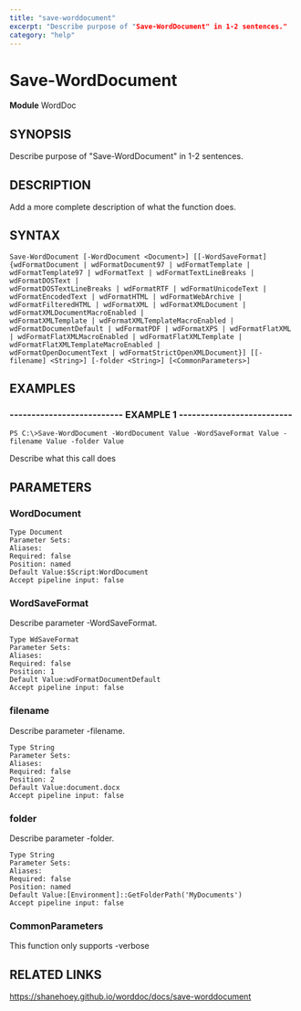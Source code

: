 ```yaml
---
title: "save-worddocument"
excerpt: "Describe purpose of "Save-WordDocument" in 1-2 sentences."
category: "help"
---
```


# Save-WordDocument
**Module** WordDoc

## SYNOPSIS
Describe purpose of "Save-WordDocument" in 1-2 sentences.

## DESCRIPTION
Add a more complete description of what the function does.

## SYNTAX

```
Save-WordDocument [-WordDocument <Document>] [[-WordSaveFormat] {wdFormatDocument | wdFormatDocument97 | wdFormatTemplate | wdFormatTemplate97 | wdFormatText | wdFormatTextLineBreaks | wdFormatDOSText | 
wdFormatDOSTextLineBreaks | wdFormatRTF | wdFormatUnicodeText | wdFormatEncodedText | wdFormatHTML | wdFormatWebArchive | wdFormatFilteredHTML | wdFormatXML | wdFormatXMLDocument | wdFormatXMLDocumentMacroEnabled | 
wdFormatXMLTemplate | wdFormatXMLTemplateMacroEnabled | wdFormatDocumentDefault | wdFormatPDF | wdFormatXPS | wdFormatFlatXML | wdFormatFlatXMLMacroEnabled | wdFormatFlatXMLTemplate | wdFormatFlatXMLTemplateMacroEnabled | 
wdFormatOpenDocumentText | wdFormatStrictOpenXMLDocument}] [[-filename] <String>] [-folder <String>] [<CommonParameters>]
```


## EXAMPLES

### -------------------------- EXAMPLE 1 --------------------------


```
PS C:\>Save-WordDocument -WordDocument Value -WordSaveFormat Value -filename Value -folder Value
```

Describe what this call does


## PARAMETERS

### WordDocument



```
Type Document
Parameter Sets: 
Aliases: 
Required: false
Position: named
Default Value:$Script:WordDocument
Accept pipeline input: false
```
### WordSaveFormat

Describe parameter -WordSaveFormat.

```
Type WdSaveFormat
Parameter Sets: 
Aliases: 
Required: false
Position: 1
Default Value:wdFormatDocumentDefault
Accept pipeline input: false
```
### filename

Describe parameter -filename.

```
Type String
Parameter Sets: 
Aliases: 
Required: false
Position: 2
Default Value:document.docx
Accept pipeline input: false
```
### folder

Describe parameter -folder.

```
Type String
Parameter Sets: 
Aliases: 
Required: false
Position: named
Default Value:[Environment]::GetFolderPath('MyDocuments')
Accept pipeline input: false
```
### CommonParameters

This function only supports -verbose

## RELATED LINKS


https://shanehoey.github.io/worddoc/docs/save-worddocument
